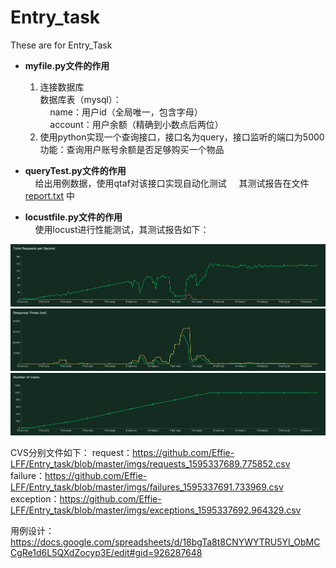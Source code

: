 # Entry_task
These are for Entry_Task

- **myfile.py文件的作用**
  1. 连接数据库<br>
  数据库表（mysql）：<br>
&nbsp;&nbsp;&nbsp;&nbsp;name：用户id（全局唯一，包含字母）<br>
&nbsp;&nbsp;&nbsp;&nbsp;account：用户余额（精确到小数点后两位）
  2. 使用python实现一个查询接口，接口名为query，接口监听的端口为5000 <br>
     功能：查询用户账号余额是否足够购买一个物品
  
- **queryTest.py文件的作用**<br>
&nbsp;&nbsp;&nbsp;&nbsp;给出用例数据，使用qtaf对该接口实现自动化测试
&nbsp;&nbsp;&nbsp;&nbsp;其测试报告在文件 [report.txt](https://github.com/Effie-LFF/Entry_task/blob/master/EntryTaskPro/report.txt) 中

- **locustfile.py文件的作用**<br>
&nbsp;&nbsp;&nbsp;&nbsp;使用locust进行性能测试，其测试报告如下：


![](https://github.com/Effie-LFF/Entry_task/blob/master/imgs/total_requests_per_second_1595337091.png)
![](https://github.com/Effie-LFF/Entry_task/blob/master/imgs/response_times_(ms)_1595337091.png)
![](https://github.com/Effie-LFF/Entry_task/blob/master/imgs/number_of_users_1595337091.png)


CVS分别文件如下：
request：https://github.com/Effie-LFF/Entry_task/blob/master/imgs/requests_1595337689.775852.csv <br>
failure：https://github.com/Effie-LFF/Entry_task/blob/master/imgs/failures_1595337691.733969.csv <br>
exception：https://github.com/Effie-LFF/Entry_task/blob/master/imgs/exceptions_1595337692.964329.csv


用例设计：https://docs.google.com/spreadsheets/d/18bgTa8t8CNYWYTRU5Yl_ObMCCgRe1d6L5QXdZocyp3E/edit#gid=926287648
